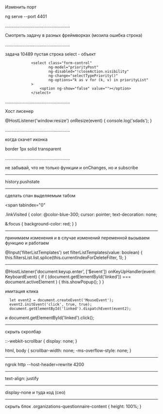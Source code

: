 Изменить порт

ng serve --port 4401

.....................................................

Смотреть задачу в разных фреймворках (мозила ошибка строка)

.....................................................


задача 10489 пустая строка select - объект

                <select class="form-control"
                        ng-model="priorityPost"
                        ng-disabled="!closeAction.visibility"
                        ng-change="selectTypePriority()"
                        ng-options="k as v for (k, v) in priorityList"
                >
                    <option ng-show="false" value=""></option>
                </select>

.....................................................

Хост лисенер

  @HostListener('window:resize') onResize(event) {
    console.log('sdads');
  }


.....................................................

когда скачет иконка

border 1px solid transparent


.....................................................

не забывай, что не только функции и onChanges, но и subscribe

----------------------------------------------------------
history.pushstate

----------------------------------------------------------

сделать спан выделяемым табом

<span tabindex="0"

.linkVisited {
  color: @color-blue-300;
  cursor: pointer;
  text-decoration: none;

  &:focus {
    background-color: red;
  }
}

----------------------------------------------------------

принимаем изменения и в случае изменений переменной вызываем функцию и работаем

  @Input('filterListTemplates')
  set filterListTemplates(value: boolean) {
    this.filtersList.list.splice(this.currentIndexForDeleteFilter, 1);
  }


---------------------------------------------------

  @HostListener('document:keyup.enter', ['$event']) onKeyUpHandler(event: KeyboardEvent) {
    if ( (document.getElementById('linked')) === document.activeElement ) {
      this.showPopup();
    }
  }


имитация клика

      let event2 = document.createEvent('MouseEvent');
      event2.initEvent('click', true, true);
      document.getElementById('linked').dispatchEvent(event2);

и document.getElementById('linked').click();


------------------------------------------------------------------

скрыть скролбар


::-webkit-scrollbar {
  display: none;
}

html, body {
  scrollbar-width: none;
  -ms-overflow-style: none;
}

--------------------------------------------------------------------

ngrok http --host-header=rewrite 4200


--------------------------------------------------------------------

text-align: justify

--------------------------------------------------------------------

display-none 
и туда код (сео)

--------------------------------------------------------------------
скрыть блок
.organizations-questionnaire-content {
    height: 100%;
}
